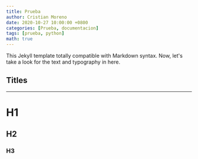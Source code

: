 ```yaml
---
title: Prueba
author: Cristian Moreno
date: 2020-10-27 10:00:00 +0800
categories: [Prueba, documentacion]
tags: [prueba, python]
math: true
---
```


This Jekyll template totally compatible with Markdown syntax. Now, let's take a look for the text and typography in here.

## Titles

***
# H1

<h2 data-toc-skip>H2</h2>

<h3 data-toc-skip>H3</h3>


